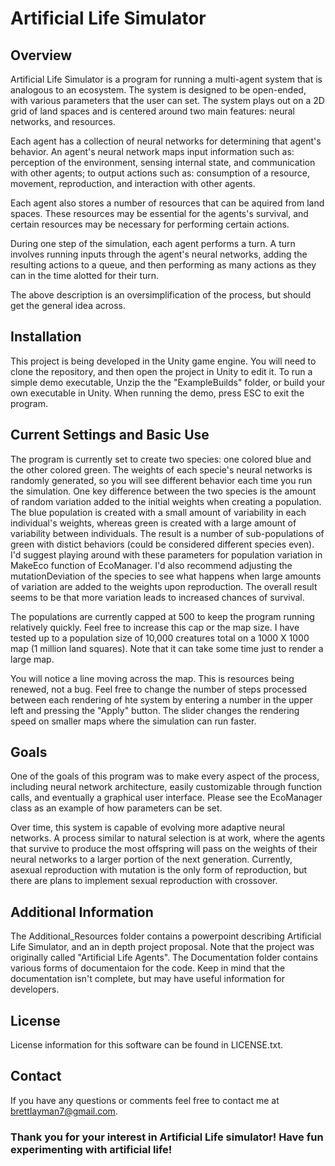 # Artificial Life Simulator

## Overview

Artificial Life Simulator is a program for running a multi-agent system that is analogous to an ecosystem. The system is designed to be
open-ended, with various parameters that the user can set. The system plays out on a 2D grid of land spaces and is centered around two main
features: neural networks, and resources.

Each agent has a collection of neural networks for determining that agent's behavior. An agent's neural network maps input information
such as: perception of the environment, sensing internal state, and communication with other agents; to output actions such as: consumption 
of a resource, movement, reproduction, and interaction with other agents.

Each agent also stores a number of resources that can be aquired from land spaces. These resources may be essential for the agents's
survival, and certain resources may be necessary for performing certain actions.

During one step of the simulation, each agent performs a turn. A turn involves running inputs through the agent's neural networks,
adding the resulting actions to a queue, and then performing as many actions as they can in the time alotted for their turn.

The above description is an oversimplification of the process, but should get the general idea across.

## Installation

This project is being developed in the Unity game engine. You will need to clone the repository, and then open the project in Unity to edit it. To run a simple demo executable, Unzip the the "ExampleBuilds" folder, or build your own executable in Unity. When running the demo, press ESC to exit the program.

## Current Settings and Basic Use

The program is currently set to create two species: one colored blue and the other colored green. The weights of each specie's neural
networks is randomly generated, so you will see different behavior each time you run the simulation. One key difference between the two
species is the amount of random variation added to the initial weights when creating a population. The blue population is created with a
small amount of variability in each individual's weights, whereas green is created with a large amount of variability between individuals.
The result is a number of sub-populations of green with distict behaviors (could be considered different species even). I'd suggest playing
around with these parameters for population variation in MakeEco function of EcoManager. I'd also recommend adjusting the mutationDeviation
of the species to see what happens when large amounts of variation are added to the weights upon reproduction. The overall result seems
to be that more variation leads to increased chances of survival. 

The populations are currently capped at 500 to keep the program running relatively quickly. Feel free to increase this cap or the map size. I have tested up to a population size of 10,000 creatures total on a 1000 X 1000 map (1 million land squares). Note that it can take some time just to render a large map. 

You will notice a line moving across the map. This is resources being renewed, not a bug. Feel free to change the number of steps processed between each rendering of hte system by entering a number in the upper left and pressing the "Apply" button. The slider changes the rendering speed on smaller maps where the simulation can run faster. 

## Goals

One of the goals of this program was to make every aspect of the process, including neural network architecture, easily customizable through function calls, and eventually a graphical user interface. Please see the EcoManager class as an example of how parameters can be set.

Over time, this system is capable of evolving more adaptive neural networks. A process similar to natural selection is at work, where the
agents that survive to produce the most offspring will pass on the weights of their neural networks to a larger portion of the next generation.
Currently, asexual reproduction with mutation is the only form of reproduction, but there are plans to implement sexual reproduction with
crossover. 

## Additional Information

The Additional_Resources folder contains a powerpoint describing Artificial Life Simulator, and an in depth project proposal. Note that the project was originally called "Artificial Life Agents". The Documentation folder contains various forms of documentaion for the code. Keep in mind that the documentation isn't complete, but may have useful information for developers.

## License
License information for this software can be found in LICENSE.txt.

## Contact
If you have any questions or comments feel free to contact me at brettlayman7@gmail.com. 

### Thank you for your interest in Artificial Life simulator! Have fun experimenting with artificial life!
